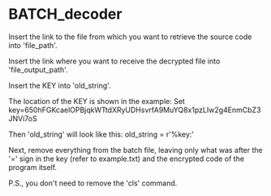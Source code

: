 # BATCH_decoder

Insert the link to the file from which you want to retrieve the source code into 'file_path'.

Insert the link where you want to receive the decrypted file into 'file_output_path'.

Insert the KEY into 'old_string'.

The location of the KEY is shown in the example:
Set key=650hFGKcaelOPBjqkWTtdXRyUDHsvrfA9MuYQ8x1pzLIw2g4EnmCbZ3JNVi7oS

Then 'old_string' will look like this:
old_string = r'%key:'

Next, remove everything from the batch file, leaving only what was after the '=' sign in the key (refer to example.txt) and the encrypted code of the program itself.

P.S., you don't need to remove the 'cls' command.
